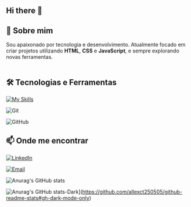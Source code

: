 ## Hi there :pencil:

## 🚀 Sobre mim  
Sou apaixonado por tecnologia e desenvolvimento. Atualmente focado em criar projetos utilizando **HTML**, **CSS** e **JavaScript**, e sempre explorando novas ferramentas.
<br>
<br>

## 🛠 Tecnologias e Ferramentas 
[![My Skills](https://skillicons.dev/icons?i=html,css,js)](https://skillicons.dev)


![Git](https://img.shields.io/badge/Git-F05032?style=for-the-badge&logo=git&logoColor=white)

![GitHub](https://img.shields.io/badge/GitHub-181717?style=for-the-badge&logo=github)

## 📫 Onde me encontrar

[![LinkedIn](https://img.shields.io/badge/LinkedIn-0077B5?style=for-the-badge&logo=linkedin&logoColor=white)](https://www.linkedin.com/in/alexclementinoten%C3%B3rio/)

[![Email](https://img.shields.io/badge/Email-D14836?style=for-the-badge&logo=gmail&logoColor=white)](mailto:allexct@hotmail.com)


![Anurag's GitHub stats](https://github-readme-stats.vercel.app/api?username=Allexct250505&show_icons=true&theme=radical)

![Anurag's GitHub stats-Dark](https://github-readme-stats.vercel.app/api?username=Allexct250505&show_icons=true&theme=dark#gh-dark-mode-only)](https://github.com/allexct250505/github-readme-stats#gh-dark-mode-only)





